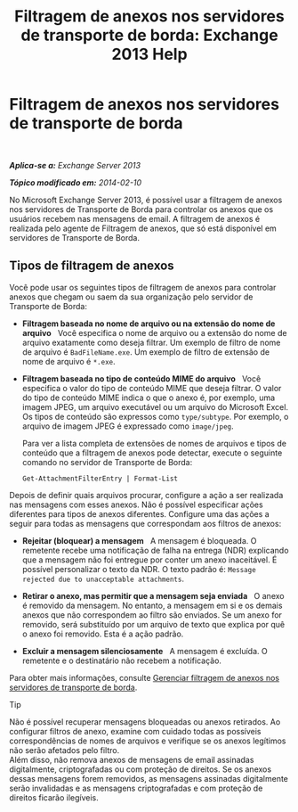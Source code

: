 ﻿---
title: 'Filtragem de anexos nos servidores de transporte de borda: Exchange 2013 Help'
TOCTitle: Filtragem de anexos nos servidores de transporte de borda
ms:assetid: be39a181-c82e-41f5-8846-085bf1f84164
ms:mtpsurl: https://technet.microsoft.com/pt-br/library/Bb124399(v=EXCHG.150)
ms:contentKeyID: 60829938
ms.date: 05/22/2018
mtps_version: v=EXCHG.150
ms.translationtype: MT
---

# Filtragem de anexos nos servidores de transporte de borda

 

_**Aplica-se a:** Exchange Server 2013_

_**Tópico modificado em:** 2014-02-10_

No Microsoft Exchange Server 2013, é possível usar a filtragem de anexos nos servidores de Transporte de Borda para controlar os anexos que os usuários recebem nas mensagens de email. A filtragem de anexos é realizada pelo agente de Filtragem de anexos, que só está disponível em servidores de Transporte de Borda.

## Tipos de filtragem de anexos

Você pode usar os seguintes tipos de filtragem de anexos para controlar anexos que chegam ou saem da sua organização pelo servidor de Transporte de Borda:

  - **Filtragem baseada no nome de arquivo ou na extensão do nome de arquivo**   Você especifica o nome de arquivo ou a extensão do nome de arquivo exatamente como deseja filtrar. Um exemplo de filtro de nome de arquivo é `BadFileName.exe`. Um exemplo de filtro de extensão de nome de arquivo é `*.exe`.

  - **Filtragem baseada no tipo de conteúdo MIME do arquivo**   Você especifica o valor do tipo de conteúdo MIME que deseja filtrar. O valor do tipo de conteúdo MIME indica o que o anexo é, por exemplo, uma imagem JPEG, um arquivo executável ou um arquivo do Microsoft Excel. Os tipos de conteúdo são expressos como `type/subtype`. Por exemplo, o arquivo de imagem JPEG é expressado como `image/jpeg`.
    
    Para ver a lista completa de extensões de nomes de arquivos e tipos de conteúdo que a filtragem de anexos pode detectar, execute o seguinte comando no servidor de Transporte de Borda:
    
        Get-AttachmentFilterEntry | Format-List

Depois de definir quais arquivos procurar, configure a ação a ser realizada nas mensagens com esses anexos. Não é possível especificar ações diferentes para tipos de anexos diferentes. Configure uma das ações a seguir para todas as mensagens que correspondam aos filtros de anexos:

  - **Rejeitar (bloquear) a mensagem**   A mensagem é bloqueada. O remetente recebe uma notificação de falha na entrega (NDR) explicando que a mensagem não foi entregue por conter um anexo inaceitável. É possível personalizar o texto da NDR. O texto padrão é: `Message rejected due to unacceptable attachments`.

  - **Retirar o anexo, mas permitir que a mensagem seja enviada**   O anexo é removido da mensagem. No entanto, a mensagem em si e os demais anexos que não correspondem ao filtro são enviados. Se um anexo for removido, será substituído por um arquivo de texto que explica por quê o anexo foi removido. Esta é a ação padrão.

  - **Excluir a mensagem silenciosamente**   A mensagem é excluída. O remetente e o destinatário não recebem a notificação.

Para obter mais informações, consulte [Gerenciar filtragem de anexos nos servidores de transporte de borda](manage-attachment-filtering-on-edge-transport-servers-exchange-2013-help.md).


> [!TIP]
> Não é possível recuperar mensagens bloqueadas ou anexos retirados. Ao configurar filtros de anexo, examine com cuidado todas as possíveis correspondências de nomes de arquivos e verifique se os anexos legítimos não serão afetados pelo filtro.<BR>Além disso, não remova anexos de mensagens de email assinadas digitalmente, criptografadas ou com proteção de direitos. Se os anexos dessas mensagens forem removidos, as mensagens assinadas digitalmente serão invalidadas e as mensagens criptografadas e com proteção de direitos ficarão ilegíveis.


